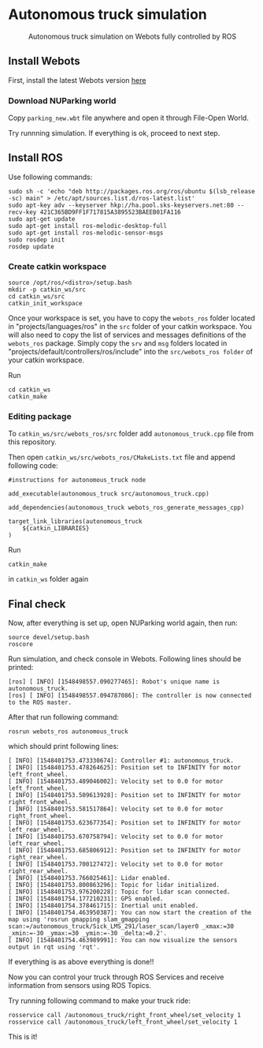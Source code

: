 # Autonomous truck simulation

<p align="center">
  Autonomous truck simulation on Webots fully controlled by ROS
  <br/>
</p>

## Install Webots 

First, install the latest Webots version [here](https://cyberbotics.com/#download)

### Download NUParking world

Copy ```parking_new.wbt``` file anywhere and open it through File-Open World.

Try runnning simulation. If everything is ok, proceed to next step.

## Install ROS

Use following commands:
```
sudo sh -c 'echo "deb http://packages.ros.org/ros/ubuntu $(lsb_release -sc) main" > /etc/apt/sources.list.d/ros-latest.list'
sudo apt-key adv --keyserver hkp://ha.pool.sks-keyservers.net:80 --recv-key 421C365BD9FF1F717815A3895523BAEEB01FA116
sudo apt-get update
sudo apt-get install ros-melodic-desktop-full
sudo apt-get install ros-melodic-sensor-msgs
sudo rosdep init
rosdep update
```

### Create catkin workspace

```
source /opt/ros/<distro>/setup.bash
mkdir -p catkin_ws/src
cd catkin_ws/src
catkin_init_workspace
```

Once your workspace is set, you have to copy the ```webots_ros``` folder located in "projects/languages/ros" in the ```src``` folder of your catkin workspace. You will also need to copy the list of services and messages definitions of the ```webots_ros``` package. Simply copy the ```srv``` and ```msg``` folders located in "projects/default/controllers/ros/include" into the ```src/webots_ros folder``` of your catkin workspace. 

Run

```
cd catkin_ws
catkin_make
```

### Editing package

To ```catkin_ws/src/webots_ros/src``` folder add ```autonomous_truck.cpp``` file from this repository.

Then open ```catkin_ws/src/webots_ros/CMakeLists.txt``` file and append following code:

```
#instructions for autonomous_truck node

add_executable(autonomous_truck src/autonomous_truck.cpp)

add_dependencies(autonomous_truck webots_ros_generate_messages_cpp)

target_link_libraries(autonomous_truck
    ${catkin_LIBRARIES}
)
```

Run 
```
catkin_make
```
in ```catkin_ws``` folder again

## Final check

Now, after everything is set up, open NUParking world again, then run:

```
source devel/setup.bash
roscore
```

Run simulation, and check console in Webots. Following lines should be printed:
```
[ros] [ INFO] [1548498557.090277465]: Robot's unique name is autonomous_truck.
[ros] [ INFO] [1548498557.094787086]: The controller is now connected to the ROS master.
```

After that run following command:

```
rosrun webots_ros autonomous_truck
```

which should print following lines:
```
[ INFO] [1548401753.473330674]: Controller #1: autonomous_truck.
[ INFO] [1548401753.478264625]: Position set to INFINITY for motor left_front_wheel.
[ INFO] [1548401753.489046002]: Velocity set to 0.0 for motor left_front_wheel.
[ INFO] [1548401753.509613928]: Position set to INFINITY for motor right_front_wheel.
[ INFO] [1548401753.581517864]: Velocity set to 0.0 for motor right_front_wheel.
[ INFO] [1548401753.623677354]: Position set to INFINITY for motor left_rear_wheel.
[ INFO] [1548401753.670758794]: Velocity set to 0.0 for motor left_rear_wheel.
[ INFO] [1548401753.685806912]: Position set to INFINITY for motor right_rear_wheel.
[ INFO] [1548401753.700127472]: Velocity set to 0.0 for motor right_rear_wheel.
[ INFO] [1548401753.766025461]: Lidar enabled.
[ INFO] [1548401753.800863296]: Topic for lidar initialized.
[ INFO] [1548401753.976200228]: Topic for lidar scan connected.
[ INFO] [1548401754.177210231]: GPS enabled.
[ INFO] [1548401754.378461715]: Inertial unit enabled.
[ INFO] [1548401754.463950387]: You can now start the creation of the map using 'rosrun gmapping slam_gmapping scan:=/autonomous_truck/Sick_LMS_291/laser_scan/layer0 _xmax:=30 _xmin:=-30 _ymax:=30 _ymin:=-30 _delta:=0.2'.
[ INFO] [1548401754.463989991]: You can now visualize the sensors output in rqt using 'rqt'.
```

If everything is as above everything is done!!

Now you can control your truck through ROS Services and receive information from sensors using ROS Topics.

Try running following command to make your truck ride:
```
rosservice call /autonomous_truck/right_front_wheel/set_velocity 1
rosservice call /autonomous_truck/left_front_wheel/set_velocity 1
```
 This is it!